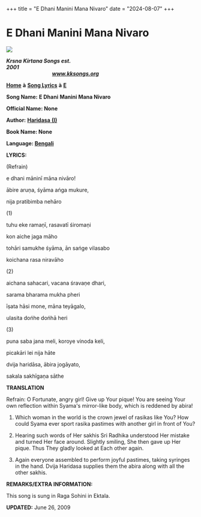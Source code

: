 +++
title = "E Dhani Manini Mana Nivaro"
date = "2024-08-07"
+++

# E Dhani Manini Mana Nivaro
**[![](http://kksongs.org/image_files/image002.jpg)](http://kksongs.org/)**

**_Krsna_** **_Kirtana Songs est. 2001_**                                                                                                                                                      **_www.kksongs.org_**

**[Home](http://kksongs.org/)** **à** **[Song Lyrics](http://kksongs.org/lyrics.html)** **à** **[E](http://kksongs.org/songs/song_e.html)**

**Song Name:** **E Dhani** **Manini Mana Nivaro**

**Official Name: None**

**Author:** [**Haridasa** **(I)**](http://kksongs.org/authors/list/haridasa.html)

**Book Name: None**

**Language: [Bengali](http://kksongs.org/language/list/bengali.html)**

**LYRICS:**

(Refrain)

e dhani māninī māna nivāro!

ābire aruṇa, śyāma ańga mukure,

nija pratibimba nehāro

(1)

tuhu eke ramaṇī, rasavatī śiromaṇi

kon aiche jaga māho

tohāri samukhe śyāma, ān sańge vilasabo

koichana rasa niravāho

(2)

aichana sahacari, vacana śravaṇe dhari,

sarama bharama mukha pheri

īṣata hāsi mone, māna teyāgalo,

ulasita dońhe dońhā heri

(3)

puna saba jana meli, koroye vinoda keli,

picakāri lei nija hāte

dvija haridāsa, ābira jogāyato,

sakala sakhīgaṇa sāthe

**TRANSLATION**

Refrain: O Fortunate, angry girl! Give up Your pique! You are seeing Your own reflection within Syama's mirror-like body, which is reddened by abira!

1) Which woman in the world is the crown jewel of rasikas like You? How could Syama ever sport rasika pastimes with another girl in front of You?

2) Hearing such words of Her sakhis Sri Radhika understood Her mistake and turned Her face around. Slightly smiling, She then gave up Her pique. Thus They gladly looked at Each other again.

3) Again everyone assembled to perform joyful pastimes, taking syringes in the hand. Dvija Haridasa supplies them the abira along with all the other sakhis.

**REMARKS/EXTRA INFORMATION:**

This song is sung in Raga Sohini in Ektala.

**UPDATED:** June 26, 2009